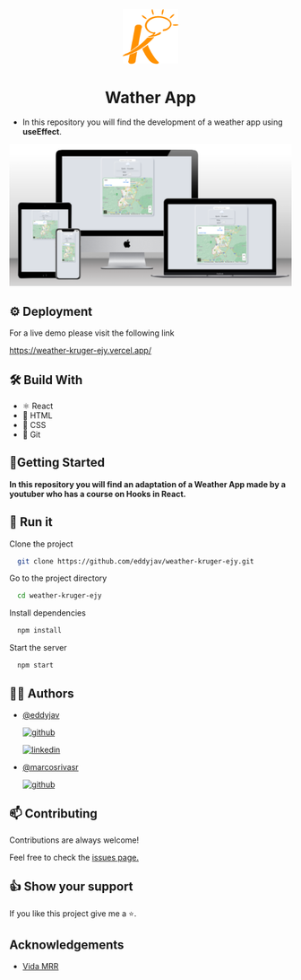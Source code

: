 <p align="center">
<img src='src/img/logoKrB.png' width='100px'>
</p>

<h1 align="center">Wather App</h1>

- In this repository you will find the development of a weather app using **useEffect**.

<img src='src/img/mockup_Weather.png'>

## ⚙️ Deployment

For a live demo please visit the following link

https://weather-kruger-ejy.vercel.app/

## 🛠 Build With

- ⚛️ React
- 🧱 HTML
- 🎨 CSS
- 🚀 Git

## 🔌Getting Started

**In this repository you will find an adaptation of a Weather App made by a youtuber who has a course on Hooks in React.**

## 🚀 Run it

Clone the project

```bash
  git clone https://github.com/eddyjav/weather-kruger-ejy.git
```

Go to the project directory

```bash
  cd weather-kruger-ejy
```

Install dependencies

```bash
  npm install
```

Start the server

```bash
  npm start
```

## 👨‍💻 Authors

- [@eddyjav](https://github.com/eddyjav/)

  [![github](https://img.shields.io/badge/Github-171515?style=for-the-badge&logo=github&logoColor=white)](https://github.com/eddyjav)

  [![linkedin](https://img.shields.io/badge/linkedin-0A66C2?style=for-the-badge&logo=linkedin&logoColor=white)](https://www.linkedin.com/in/javier-yanez-st/)

- [@marcosrivasr](https://github.com/marcosrivasr)

  [![github](https://img.shields.io/badge/Github-171515?style=for-the-badge&logo=github&logoColor=white)](https://github.com/marcosrivasr)

## 📫 Contributing

Contributions are always welcome!

Feel free to check the [issues page.](https://github.com/eddyjav/to-do-list-kruger/issues)

## 👍 Show your support

If you like this project give me a ⭐.

## Acknowledgements

- [Vida MRR](https://www.youtube.com/watch?v=oT-feDPuJmk&t=13187s)
